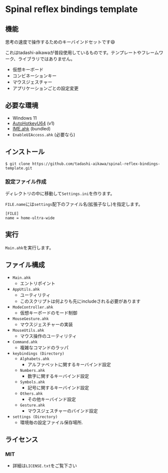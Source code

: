 ﻿# Spinal reflex bindings template

## 機能

思考の速度で操作するためのキーバインドセットです😄  

これはtadashi-aikawaが普段使用しているものです。テンプレートやフレームワーク、ライブラリではありません。

* 仮想キーボード
* コンビネーションキー
* マウスジェスチャー
* アプリケーションごとの設定変更

## 必要な環境

* Windows 11
* [AutoHotkeyU64](https://www.autohotkey.com/) (v1)
* [IME.ahk](http://www6.atwiki.jp/eamat/pages/17.html) (bundled)
* `EnableUIAccess.ahk` (必要なら)

## インストール

```
$ git clone https://github.com/tadashi-aikawa/spinal-reflex-bindings-template.git
```

### 設定ファイル作成

ディレクトリの中に移動して`Settings.ini`を作ります。

`FILE.name`には`settings`配下のファイル名(拡張子なし)を指定します。

```
[FILE]
name = home-ultra-wide
```

## 実行

`Main.ahk`を実行します。

## ファイル構成

* `Main.ahk`
    * エントリポイント
* `AppUtils.ahk`
    * ユーティリティ
    * このスクリプトは何よりも先にincludeされる必要があります
* `ModeController.ahk`
    * 仮想キーボードのモード制御
* `MouseGesture.ahk`
    * マウスジェスチャーの実装
* `MouseUtils.ahk`
    * マウス操作のユーティリティ
* `Command.ahk`
    * 複雑なコマンドのラッパ
* `keybindings (Directory)`
    * `Alphabets.ahk`
        * アルファベットに関するキーバインド設定
    * `Numbers.ahk`
        * 数字に関するキーバインド設定
    * `Symbols.ahk`
        * 記号に関するキーバインド設定
    * `Others.ahk`
        * その他キーバインド設定
    * `Gesture.ahk`
        * マウスジェスチャーのバインド設定
* `settings (Directory)`
    * 環境毎の設定ファイル保存場所.

## ライセンス

### MIT

* 詳細は`LICENSE.txt`をご覧下さい

